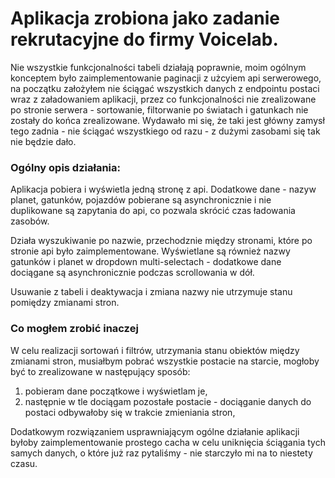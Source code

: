 # Aplikacja zrobiona jako zadanie rekrutacyjne do firmy Voicelab.

Nie wszystkie funkcjonalności tabeli działają poprawnie, moim ogólnym konceptem było zaimplementowanie paginacji z użcyiem api serwerowego, na początku założyłem nie ściągać wszystkich danych z endpointu postaci wraz z załadowaniem aplikacji, przez co funkcjonalności nie zrealizowane po stronie serwera - sortowanie, filtorwanie po światach i gatunkach nie zostały do końca zrealizowane. Wydawało mi się, że taki jest główny zamysł tego zadnia - nie ściągać wszystkiego od razu - z dużymi zasobami się tak nie będzie dało.

### Ogólny opis działania:
Aplikacja pobiera i wyświetla jedną stronę z api. Dodatkowe dane - nazyw planet, gatunków, pojazdów pobierane są asynchronicznie i nie duplikowane są zapytania do api, co pozwala skrócić czas ładowania zasobów.

Działa wyszukiwanie po nazwie, przechodznie między stronami, które po stronie api było zaimplementowane.
Wyświetlane są również nazwy gatunków i planet w dropdown multi-selectach - dodatkowe dane dociągane są asynchronicznie podczas scrollowania w dół.

Usuwanie z tabeli i deaktywacja i zmiana nazwy nie utrzymuje stanu pomiędzy zmianami stron.

### Co mogłem zrobić inaczej

W celu realizacji sortowań i filtrów, utrzymania stanu obiektów między zmianami stron, musiałbym pobrać wszystkie postacie na starcie, mogłoby być to zrealizowane w następujący sposób:

1. pobieram dane początkowe i wyświetlam je,
2. następnie w tle dociągam pozostałe postacie - dociąganie danych do postaci odbywałoby się w trakcie zmieniania stron,

Dodatkowym rozwiązaniem usprawniającym ogólne działanie aplikacji byłoby zaimplementowanie prostego cacha w celu uniknięcia ściągania tych samych danych, o które już raz pytaliśmy - nie starczyło mi na to niestety czasu.
